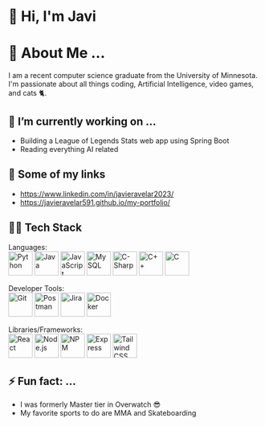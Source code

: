 # 👋 Hi, I'm Javi

# 💬 About Me ...
I am a recent computer science graduate from the University of Minnesota. I'm passionate about all things coding, Artificial Intelligence, video games, and cats 🐈.

## 🔭 I’m currently working on ...
- Building a League of Legends Stats web app using Spring Boot
- Reading everything AI related

## 🔗 Some of my links
* https://www.linkedin.com/in/javieravelar2023/
* https://javieravelar591.github.io/my-portfolio/

## 👨‍💻 Tech Stack
Languages: <br />
<img alt="Python" src="https://user-images.githubusercontent.com/25181517/183423507-c056a6f9-1ba8-4312-a350-19bcbc5a8697.png" width="48" />
<img alt="Java" src="https://user-images.githubusercontent.com/25181517/117201156-9a724800-adec-11eb-9a9d-3cd0f67da4bc.png" width="48" />
<img alt="JavaScript" src="https://user-images.githubusercontent.com/25181517/117447155-6a868a00-af3d-11eb-9cfe-245df15c9f3f.png" width="48" />
<img alt="MySQL" src="https://user-images.githubusercontent.com/25181517/183896128-ec99105a-ec1a-4d85-b08b-1aa1620b2046.png" width="48" />
<img alt="C-Sharp" src="https://user-images.githubusercontent.com/25181517/121405384-444d7300-c95d-11eb-959f-913020d3bf90.png" width="48" />
<img alt="C++" src="https://user-images.githubusercontent.com/25181517/192106073-90fffafe-3562-4ff9-a37e-c77a2da0ff58.png" width="48" />
<img alt="C" src="https://user-images.githubusercontent.com/25181517/192106070-46255bcf-65e6-4c6b-a296-bf8d0d8fb2a7.png" width="48" />


Developer Tools: <br />
<img alt="Git" src="https://user-images.githubusercontent.com/25181517/192108372-f71d70ac-7ae6-4c0d-8395-51d8870c2ef0.png" width="48" />
<img alt="Postman" src="https://user-images.githubusercontent.com/25181517/192109061-e138ca71-337c-4019-8d42-4792fdaa7128.png" width="48" />
<img alt="Jira" src="https://user-images.githubusercontent.com/25181517/183912952-83784e94-629d-4c34-a961-ae2ae795b662.png" width="48" />
<img alt="Docker" src="https://user-images.githubusercontent.com/25181517/117207330-263ba280-adf4-11eb-9b97-0ac5b40bc3be.png" width="48" />

Libraries/Frameworks: <br />
<img alt="React" src="https://user-images.githubusercontent.com/25181517/183897015-94a058a6-b86e-4e42-a37f-bf92061753e5.png" width="48" />
<img alt="Node.js" src="https://user-images.githubusercontent.com/25181517/183568594-85e280a7-0d7e-4d1a-9028-c8c2209e073c.png" width="48" />
<img alt="NPM" src="https://user-images.githubusercontent.com/25181517/121401671-49102800-c959-11eb-9f6f-74d49a5e1774.png" width="48" />
<img alt="Express" src="https://user-images.githubusercontent.com/25181517/183859966-a3462d8d-1bc7-4880-b353-e2cbed900ed6.png" width="48" />
<img alt="Tailwind CSS" src="https://user-images.githubusercontent.com/25181517/202896760-337261ed-ee92-4979-84c4-d4b829c7355d.png" width="48" />

## ⚡ Fun fact: ...
- I was formerly Master tier in Overwatch 😎
- My favorite sports to do are MMA and Skateboarding
